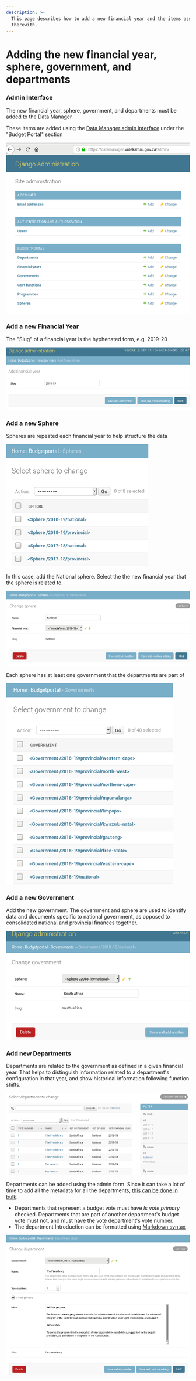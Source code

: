 ```yaml
---
description: >-
  This page describes how to add a new financial year and the items associated
  therewith.
---
```


# Adding the new financial year, sphere, government, and departments

### Admin Interface

The new financial year, sphere, government, and departments must be added to the Data Manager

These items are added using the [Data Manager admin interface](https://datamanager.vulekamali.gov.za/admin/) under the "Budget Portal" section

![Data Manager admin homepage](../.gitbook/assets/vulekamali-admin-new-year.png)

### Add a new Financial Year

The "Slug" of a financial year is the hyphenated form, e.g. 2019-20

![Adding a new financial year](../.gitbook/assets/vulekamali-admin-new-year-form.png)

### Add a new Sphere

Spheres are repeated each financial year to help structure the data

![](../.gitbook/assets/vulekamali-admin-spheres.png)

In this case, add the National sphere. Select the the new financial year that the sphere is related to.

![](../.gitbook/assets/vulekamali-admin-new-sphere-form.png)

Each sphere has at least one government that the departments are part of

![](../.gitbook/assets/vulekamali-admin-governments.png)

### Add a new Government

Add the new government. The government and sphere are used to identify data and documents specific to national government, as opposed to consolidated national and provincial finances together.

![](../.gitbook/assets/vulekamali-admin-government-form.png)

### Add new Departments

Departments are related to the government as defined in a given financial year. That helps to distinguish information related to a department's configuration in that year, and show historical information following function shifts.

![](../.gitbook/assets/vulekamali-admin-department-years.png)

Departments can be added using the admin form. Since it can take a lot of time to add all the metadata for all the departments, [this can be done in bulk](https://github.com/OpenUpSA/vulekamali-datamanager#loading-departments-in-bulk).

* Departments that represent a budget vote must have _Is vote primary_ checked. Departments that are part of another department's budget vote must not, and must have the vote department's vote number.
* The department Introduction can be formatted using [Markdown syntax](https://daringfireball.net/projects/markdown/syntax)

![](../.gitbook/assets/vulekamali-admin-department-form.png)

